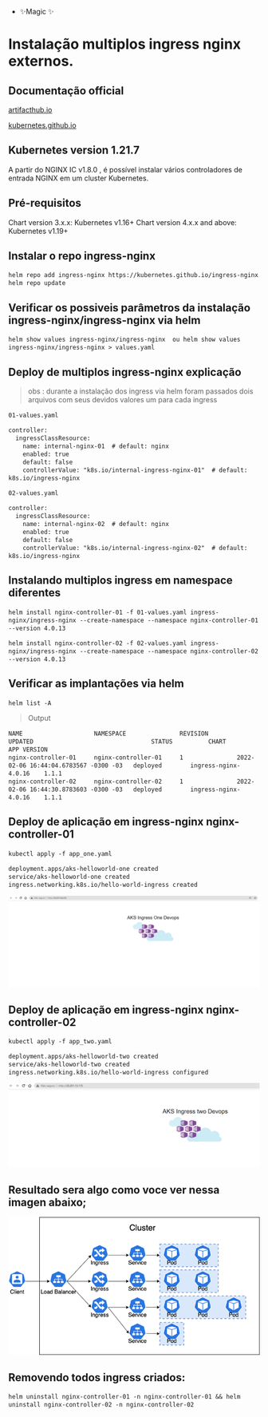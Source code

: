 - ✨Magic ✨

# Instalação multiplos ingress nginx externos.
## Documentação official

[artifacthub.io ](https://artifacthub.io/packages/helm/ingress-nginx/ingress-nginx#install-chart)

[kubernetes.github.io ](https://kubernetes.github.io/ingress-nginx/user-guide/multiple-ingress/#using-ingressclasses) 



## Kubernetes version 1.21.7
A partir do NGINX IC v1.8.0 , é possível instalar vários controladores de entrada NGINX em um cluster Kubernetes.

## Pré-requisitos
Chart version 3.x.x: Kubernetes v1.16+
Chart version 4.x.x and above: Kubernetes v1.19+

## Instalar o repo ingress-nginx
```shell
helm repo add ingress-nginx https://kubernetes.github.io/ingress-nginx
helm repo update
```

## Verificar os possiveis parâmetros da instalação ingress-nginx/ingress-nginx via helm
```shell
helm show values ingress-nginx/ingress-nginx  ou helm show values ingress-nginx/ingress-nginx > values.yaml
```
## Deploy de multiplos ingress-nginx explicação

> obs : durante a instalação dos ingress via helm foram passados dois arquivos com seus devidos valores um para cada ingress

```shell
01-values.yaml
```

```shell
controller:
  ingressClassResource:
    name: internal-nginx-01  # default: nginx
    enabled: true
    default: false
    controllerValue: "k8s.io/internal-ingress-nginx-01"  # default: k8s.io/ingress-nginx
```

```shell
02-values.yaml
```

```shell
controller:
  ingressClassResource:
    name: internal-nginx-02  # default: nginx
    enabled: true
    default: false
    controllerValue: "k8s.io/internal-ingress-nginx-02"  # default: k8s.io/ingress-nginx
```    
## Instalando multiplos ingress em namespace diferentes
```shell
helm install nginx-controller-01 -f 01-values.yaml ingress-nginx/ingress-nginx --create-namespace --namespace nginx-controller-01 --version 4.0.13
```

```shell
helm install nginx-controller-02 -f 02-values.yaml ingress-nginx/ingress-nginx --create-namespace --namespace nginx-controller-02 --version 4.0.13
```
## Verificar as implantações via helm

```shell
helm list -A
```

> Output 
```shell
NAME                    NAMESPACE               REVISION        UPDATED                                 STATUS          CHART                   APP VERSION
nginx-controller-01     nginx-controller-01     1               2022-02-06 16:44:04.6783567 -0300 -03   deployed        ingress-nginx-4.0.16    1.1.1      
nginx-controller-02     nginx-controller-02     1               2022-02-06 16:44:30.8783603 -0300 -03   deployed        ingress-nginx-4.0.16    1.1.1      
```
## Deploy de aplicação em ingress-nginx nginx-controller-01

```shell
kubectl apply -f app_one.yaml 
```

```shell
deployment.apps/aks-helloworld-one created
service/aks-helloworld-one created
ingress.networking.k8s.io/hello-world-ingress created
```
![app one](img/app_one.PNG)

## Deploy de aplicação em ingress-nginx nginx-controller-02
```shell
kubectl apply -f app_two.yaml 
```

```shell
deployment.apps/aks-helloworld-two created
service/aks-helloworld-two created
ingress.networking.k8s.io/hello-world-ingress configured
```

![app two](img/app_two.PNG)

## Resultado sera algo como voce ver nessa imagen abaixo;
![General Architecture](img/multiple_ingress.png)

## Removendo todos ingress criados:
```shell
helm uninstall nginx-controller-01 -n nginx-controller-01 && helm uninstall nginx-controller-02 -n nginx-controller-02
```